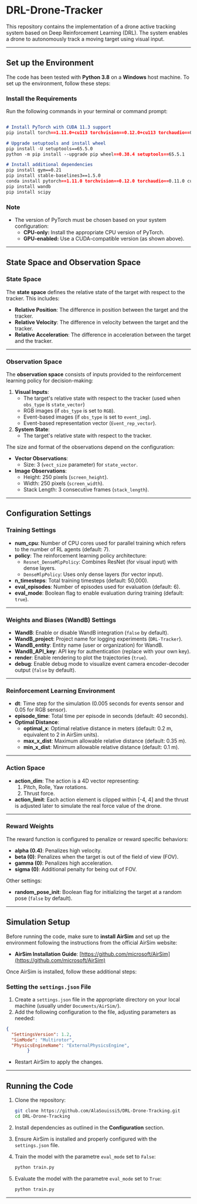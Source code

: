 # DRL-Drone-Tracker  

This repository contains the implementation of a drone active tracking system based on Deep Reinforcement Learning (DRL). The system enables a drone to autonomously track a moving target using visual input.

--- 

## Set up the Environment          

The code has been tested with **Python 3.8** on a **Windows** host machine. To set up the environment, follow these steps:

### **Install the Requirements**
Run the following commands in your terminal or command prompt:  
```markdown

# Install PyTorch with CUDA 11.3 support
pip install torch==1.11.0+cu113 torchvision==0.12.0+cu113 torchaudio==0.11.0 --extra-index-url https://download.pytorch.org/whl/cu113

# Upgrade setuptools and install wheel 
pip install -U setuptools==65.5.0
python -m pip install --upgrade pip wheel==0.38.4 setuptools==65.5.1

# Install additional dependencies
pip install gym==0.21  
pip install stable-baselines3==1.5.0
conda install pytorch==1.11.0 torchvision==0.12.0 torchaudio==0.11.0 cudatoolkit=11.3 -c pytorch
pip install wandb
pip install scipy
```

### **Note**
- The version of PyTorch must be chosen based on your system configuration:
  - **CPU-only:** Install the appropriate CPU version of PyTorch.
  - **GPU-enabled:** Use a CUDA-compatible version (as shown above).

---

## State Space and Observation Space

### **State Space**
The **state space** defines the relative state of the target with respect to the tracker. This includes:
- **Relative Position**: The difference in position between the target and the tracker.
- **Relative Velocity**: The difference in velocity between the target and the tracker.
- **Relative Acceleration**: The difference in acceleration between the target and the tracker.

---

### **Observation Space**
The **observation space** consists of inputs provided to the reinforcement learning policy for decision-making:
1. **Visual Inputs**:
   - The target's relative state with respect to the tracker (used when `obs_type` is `state_vector`)
   - RGB images (if `obs_type` is set to `RGB`).
   - Event-based images (if `obs_type` is set to `event_img`).
   - Event-based representation vector (`Event_rep_vector`).
3. **System State**:
   - The target's relative state with respect to the tracker.

The size and format of the observations depend on the configuration:
- **Vector Observations**:
  - Size: 3 (`vect_size` parameter) for `state_vector`.
- **Image Observations**:
  - Height: 250 pixels (`screen_height`).
  - Width: 250 pixels (`screen_width`).
  - Stack Length: 3 consecutive frames (`stack_length`).

---

## Configuration Settings

### **Training Settings**
- **num_cpu**: Number of CPU cores used for parallel training which refers to the number of RL agents (default: 7).
- **policy**: The reinforcement learning policy architecture:
  - `Resnet_DenseMlpPolicy`: Combines ResNet (for visual input) with dense layers.
  - `DenseMlpPolicy`: Uses only dense layers (for vector input).
- **n_timesteps**: Total training timesteps (default: 50,000).
- **eval_episodes**: Number of episodes used for evaluation (default: 6).
- **eval_mode**: Boolean flag to enable evaluation during training (default: `true`).

---

### **Weights and Biases (WandB) Settings**
- **WandB**: Enable or disable WandB integration (`false` by default).
- **WandB_project**: Project name for logging experiments (`DRL-Tracker`).
- **WandB_entity**: Entity name (user or organization) for WandB.
- **WandB_API_key**: API key for authentication (replace with your own key).
- **render**: Enable rendering to plot the trajectories (`true`).
- **debug**: Enable debug mode to visualize event camera encoder-decoder output (`false` by default).

---

### **Reinforcement Learning Environment**
- **dt**: Time step for the simulation (0.005 seconds for events sensor and 0.05 for RGB sensor).
- **episode_time**: Total time per episode in seconds (default: 40 seconds).
- **Optimal Distance**:
  - **optimal_x**: Optimal relative distance in meters (default: 0.2 m, equivalent to 2 in AirSim units).
  - **max_x_dist**: Maximum allowable relative distance (default: 0.35 m).
  - **min_x_dist**: Minimum allowable relative distance (default: 0.1 m).

---

### **Action Space**
- **action_dim**: The action is a 4D vector representing:
  1. Pitch, Rolle, Yaw rotations.
  2. Thrust force.
- **action_limit**: Each action element is clipped within [-4, 4] and the thrust is adjusted later to simulate the real force value of the drone.

---

### **Reward Weights**
The reward function is configured to penalize or reward specific behaviors:
- **alpha (0.4)**: Penalizes high velocity.
- **beta (0)**: Penalizes when the target is out of the field of view (FOV).
- **gamma (0)**: Penalizes high acceleration.
- **sigma (0)**: Additional penalty for being out of FOV.

Other settings:
- **random_pose_init**: Boolean flag for initializing the target at a random pose (`false` by default).
---

## Simulation Setup

Before running the code, make sure to **install AirSim** and set up the environment following the instructions from the official AirSim website:

- **AirSim Installation Guide**: [https://github.com/microsoft/AirSim](https://github.com/microsoft/AirSim)

Once AirSim is installed, follow these additional steps:

### Setting the `settings.json` File

1. Create a `settings.json` file in the appropriate directory on your local machine (usually under `Documents/AirSim/`).
2. Add the following configuration to the file, adjusting parameters as needed:

```json
{
  "SettingsVersion": 1.2,
  "SimMode": "Multirotor",
  "PhysicsEngineName": "ExternalPhysicsEngine",
        }


```

- Restart AirSim to apply the changes.

---

## Running the Code

1. Clone the repository:
   ```bash
   git clone https://github.com/AlaSouissi5/DRL-Drone-Tracking.git
   cd DRL-Drone-Tracking
   ```

2. Install dependencies as outlined in the **Configuration** section.

3. Ensure AirSim is installed and properly configured with the `settings.json` file.

4. Train the model with the parametre `eval_mode` set to `False`:
   ```bash
   python train.py
   ```

5. Evaluate the model with the parametre `eval_mode` set to `True`:
   ```bash
   python train.py
   ```

---
